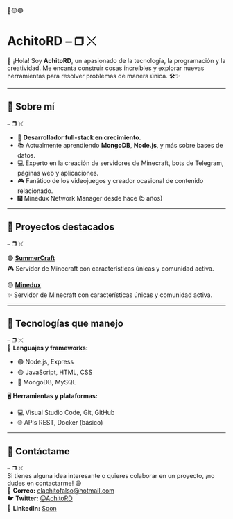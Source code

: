 🔴🟡🟢  
# AchitoRD  ⎯ ❐ ⤬  


👋 ¡Hola! Soy **AchitoRD**, un apasionado de la tecnología, la programación y la creatividad. Me encanta construir cosas increíbles y explorar nuevas herramientas para resolver problemas de manera única. 🛠️✨  

---

## 🚀 Sobre mí  
⎯ ❐ ⤬  
- 🌟 **Desarrollador full-stack en crecimiento.**  
- 📚 Actualmente aprendiendo **MongoDB**, **Node.js**, y más sobre bases de datos.  
- 💻 Experto en la creación de servidores de Minecraft, bots de Telegram, páginas web y aplicaciones.  
- 🎮 Fanático de los videojuegos y creador ocasional de contenido relacionado.  
- 🎆 Minedux Network Manager desde hace (5 años)

---

## 📂 Proyectos destacados  
⎯ ❐ ⤬  

🟢 **[SummerCraft](https://discord.gg/5CEqXxWxE6)**  
🎮 Servidor de Minecraft con características únicas y comunidad activa.

🟡 **[Minedux](https://github.com/tu-usuario/otro-proyecto)**  
✨  Servidor de Minecraft con características únicas y comunidad activa.


---

## 💾 Tecnologías que manejo  
⎯ ❐ ⤬  
🔧 **Lenguajes y frameworks:**  
- 🟢 Node.js, Express  
- 🟡 JavaScript, HTML, CSS  
- 🔴 MongoDB, MySQL  

🖥️ **Herramientas y plataformas:**  
- 💻 Visual Studio Code, Git, GitHub  
- 🌐 APIs REST, Docker (básico)  

---

## 💬 Contáctame  
⎯ ❐ ⤬  
Si tienes alguna idea interesante o quieres colaborar en un proyecto, ¡no dudes en contactarme! 😄  
📧 **Correo:** elachitofalso@hotmail.com  
🐦 **Twitter:** [@AchitoRD](https://twitter.com/AchitoRD)  
💼 **LinkedIn:** [Soon](https://linkedin.com/in/tu-nombre)  

